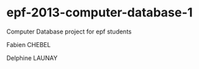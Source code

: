 epf-2013-computer-database-1
============================

Computer Database project for epf students


Fabien CHEBEL


Delphine LAUNAY
